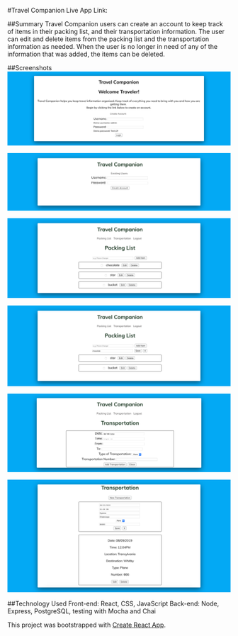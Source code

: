 #Travel Companion
Live App Link: 

##Summary
Travel Companion users can create an account to keep track of items in their packing list, and their transportation information. The user can edit and delete items from the packing list and the transportation information as needed. When the user is no longer in need of any of the information that was added, the items can be deleted. 

##Screenshots
![Alt text](./screely-1565978215311.png?raw=true "Login Page")

![Alt text](./screely-1565966425044.png?raw=true "Registration Page")

![Alt text](./screely-1565966365847.png?raw=true "Packing List")

![Alt text](./screely-1565966385347.png?raw=true "Edit Packing Item")

![Alt text](./screely-1565966282148.png?raw=true "Add Transportation Information")

![Alt text](./screely-1565966332402.png?raw=true "Edit Transportation")



##Technology Used
Front-end: React, CSS, JavaScript
Back-end: Node, Express, PostgreSQL, testing with Mocha and Chai


This project was bootstrapped with [Create React App](https://github.com/facebook/create-react-app).